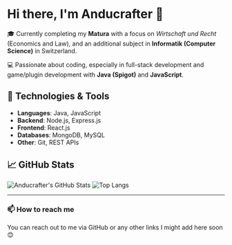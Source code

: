 # Hi there, I'm Anducrafter 👋

🎓 Currently completing my **Matura** with a focus on *Wirtschaft und Recht* (Economics and Law), and an additional subject in **Informatik (Computer Science)** in Switzerland.

💻 Passionate about coding, especially in full-stack development and game/plugin development with **Java (Spigot)** and **JavaScript**.

## 🚀 Technologies & Tools

- **Languages**: Java, JavaScript
- **Backend**: Node.js, Express.js
- **Frontend**: React.js
- **Databases**: MongoDB, MySQL
- **Other**: Git, REST APIs

## 📈 GitHub Stats

![Anducrafter's GitHub Stats](https://github-readme-stats.vercel.app/api?username=anducrafter&show_icons=true&theme=radical&hide=contribs)
![Top Langs](https://github-readme-stats.vercel.app/api/top-langs/?username=anducrafter&layout=compact&theme=radical)

---

### 📫 How to reach me

You can reach out to me via GitHub or any other links I might add here soon 😊

<!-- Optional visitor badge -->
<!-- ![Visitor Badge](https://visitor-badge.laobi.icu/badge?page_id=anducrafter.anducrafter) -->
